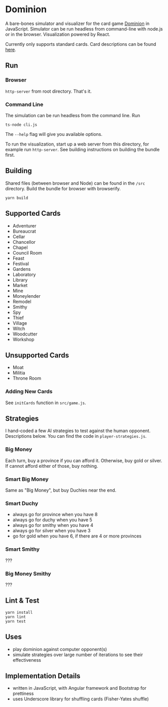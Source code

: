 # Dominion

A bare-bones simulator and visualizer for the card game [Dominion](https://boardgamegeek.com/boardgame/36218/dominion) in JavaScript. Simulator can be run headless from command-line with node.js or in the browser. Visualization powered by React.

Currently only supports standard cards. Card descriptions can be found [here](https://www.ultraboardgames.com/dominion/cards.php).

## Run

### Browser

`http-server` from root directory. That's it.

### Command Line

The simulation can be run headless from the command line. Run

```
ts-node cli.js
```

The `--help` flag will give you available options.

To run the visualization, start up a web server from this directory, for example run `http-server`.
See building instructions on building the bundle first.


## Building

Shared files (between browser and Node) can be found in the `/src` directory. Build the bundle for browser with browserify.

```
yarn build
```

## Supported Cards

- Adventurer
- Bureaucrat
- Cellar
- Chancellor
- Chapel
- Council Room
- Feast
- Festival
- Gardens
- Laboratory
- Library
- Market
- Mine
- Moneylender
- Remodel
- Smithy
- Spy
- Thief
- Village
- Witch
- Woodcutter
- Workshop

## Unsupported Cards

- Moat
- Militia
- Throne Room

### Adding New Cards

See `initCards` function in `src/game.js`.

## Strategies

I hand-coded a few AI strategies to test against the human opponent. Descriptions below. You can find the code in `player-strategies.js`.

### Big Money

Each turn, buy a province if you can afford it. Otherwise, buy gold or silver. If cannot afford either of those, buy nothing.

### Smart Big Money

Same as "Big Money", but buy Duchies near the end.

### Smart Duchy

- always go for province when you have 8
- always go for duchy when you have 5
- always go for smithy when you have 4
- always go for silver when you have 3
- go for gold when you have 6, if there are 4 or more provinces

### Smart Smithy

???

### Big Money Smithy

???

## Lint & Test

```
yarn install
yarn lint
yarn test
```

## Uses

* play dominion against computer opponent(s)
* simulate strategies over large number of iterations to see their effectiveness

## Implementation Details

* written in JavaScript, with Angular framework and Bootstrap for prettiness
* uses Underscore library for shuffling cards (Fisher-Yates shuffle)
